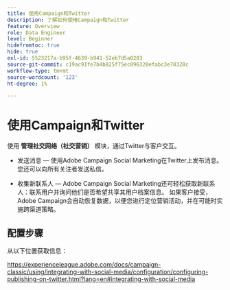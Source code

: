 ```yaml
---
title: 使用Campaign和Twitter
description: 了解如何使用Campaign和Twitter
feature: Overview
role: Data Engineer
level: Beginner
hidefromtoc: true
hide: true
exl-id: 5523217a-b95f-4639-b941-52eb7d5a0203
source-git-commit: c19ac91fe7b4b825f75ec096320efabc3e78328c
workflow-type: tm+mt
source-wordcount: '123'
ht-degree: 1%

---
```


# 使用Campaign和Twitter

使用 **管理社交网络（社交营销）** 模块，通过Twitter与客户交互。

* 发送消息 — 使用Adobe Campaign Social Marketing在Twitter上发布消息。 您还可以向所有关注者发送私信。

* 收集新联系人 — Adobe Campaign Social Marketing还可轻松获取新联系人：联系用户并询问他们是否希望共享其用户档案信息。 如果客户接受，Adobe Campaign会自动恢复数据，以便您进行定位营销活动，并在可能时实施跨渠道策略。

## 配置步骤

从以下位置获取信息：

https://experienceleague.adobe.com/docs/campaign-classic/using/integrating-with-social-media/configuration/configuring-publishing-on-twitter.html?lang=en#integrating-with-social-media

